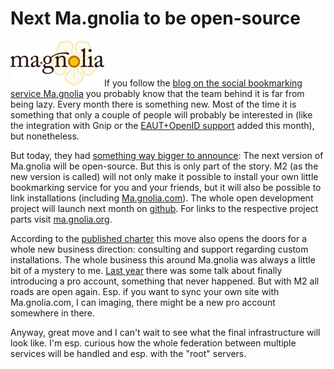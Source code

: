 # Next Ma.gnolia to be open-source

<img src="magnolia.png" alt="" class="left" />If you follow the [blog on the social bookmarking service Ma.gnolia](http://ma.gnolia.com/blog/) you probably know that the team behind it is far from being lazy. Every month there is something new. Most of the time it is something that only a couple of people will probably be interested in (like the integration with Gnip or the [EAUT+OpenID support](http://ma.gnolia.com/blog/2008/08/05/an-email-address-is-a-person-too) added this month), but nonetheless. 

But today, they had [something way bigger to announce](http://ma.gnolia.com/blog/2008/08/22/the-open-road-ahead): The next version of Ma.gnolia will be open-source. But this is only part of the story. M2 (as the new version is called) will not only make it possible to install your own little bookmarking service for you and your friends, but it will also be possible to link installations (including [Ma.gnolia.com](http://ma.gnolia.com)). The whole open development project will launch next month on [github](http://github.com/magnolia/magnolia/tree). For links to the respective project parts visit [ma.gnolia.org](http://ma.gnolia.org/).

According to the [published charter](http://ma.gnolia.org/docs/M2_Charter.pdf) this move also opens the doors for a whole new business direction: consulting and support regarding custom installations. The whole business this around Ma.gnolia was always a little bit of a mystery to me. [Last year](http://zerokspot.com/weblog/e/917/) there was some talk about finally introducing a pro account, something that never happened. But with M2 all roads are open again. Esp. if you want to sync your own site with Ma.gnolia.com, I can imaging, there might be a new pro account somewhere in there.

Anyway, great move and I can't wait to see what the final infrastructure will look like. I'm esp. curious how the whole federation between multiple services will be handled and esp. with the "root" servers.
